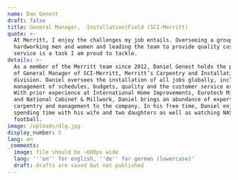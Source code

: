```yaml
---
name: Dan Genest
draft: false
title: General Manager,  Installation|Field (SCI-Merritt)
quote: >-
  At Merritt, I enjoy the challenges my job entails. Overseeing a group of
  hardworking men and women and leading the team to provide quality customer
  service is a task I am proud to tackle.
details: >-
  As a member of the Merritt team since 2012, Daniel Genest holds the position
  of General Manager of SCI-Merritt, Merritt’s Carpentry and Installation
  division. Daniel oversees the installation of all jobs globally, including
  management of schedules, budgets, quality and the customer service experience.
  With prior experience at International Home Improvements, Eurotech Millwork
  and National Cabinet & Millwork, Daniel brings an abundance of expertise in
  carpentry and management to the company. In his free time, Daniel enjoys
  spending time with his wife and two daughters as well as watching NASCAR and
  football.
image: /uploads/dlg.jpg
display_number: 5
lang: en
_comments:
  image: file should be ~600px wide
  lang: '''en'' for english, ''de'' for german (lowercase)'
  draft: drafts are saved but not published
---
```

